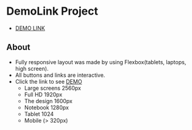 # DemoLink Project 
  - [DEMO LINK](https://elizabeth-honch.github.io/work_with_git/)
 
## About
  - Fully responsive layout was made by using Flexbox(tablets, laptops, high screen).
  - All buttons and links are interactive.
  - Click the link to see [DEMO](https://elizabeth-honch.github.io/test-benefit/)
    - Large screens 2560px
    - Full HD 1920px
    - The design 1600px
    - Notebook 1280px
    - Tablet 1024
    - Mobile (> 320px)
